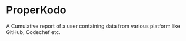 # ProperKodo
A Cumulative report of a user containing data from various platform like GitHub, Codechef etc.
